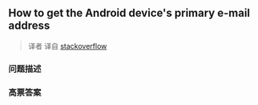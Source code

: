 ## How to get the Android device's primary e-mail address

> 译者 译自 [stackoverflow](http://stackoverflow.com/questions/2112965/how-to-get-the-android-devices-primary-e-mail-address) 

### 问题描述 

### 高票答案 

